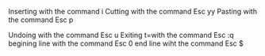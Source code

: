Inserting with the command i
Cutting with the command Esc yy
Pasting with the command Esc p
 
Undoing with the command Esc u 
Exiting t=with the command Esc :q
begining line with the command Esc 0
end line wiht the command Esc $
